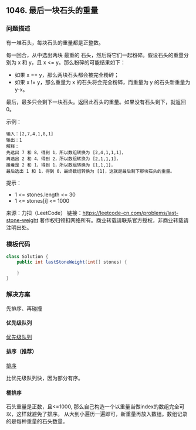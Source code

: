 <script src="https://cdn.bootcss.com/mathjax/2.7.7/MathJax.js?config=TeX-AMS-MML_HTMLorMML"></script>

## 1046. 最后一块石头的重量

### 问题描述

有一堆石头，每块石头的重量都是正整数。

每一回合，从中选出两块 最重的 石头，然后将它们一起粉碎。假设石头的重量分别为 x 和 y，且 x <= y。那么粉碎的可能结果如下：

* 如果 x == y，那么两块石头都会被完全粉碎；
* 如果 x != y，那么重量为 x 的石头将会完全粉碎，而重量为 y 的石头新重量为 y-x。

最后，最多只会剩下一块石头。返回此石头的重量。如果没有石头剩下，就返回 0。

 

示例：

```
输入：[2,7,4,1,8,1]
输出：1
解释：
先选出 7 和 8，得到 1，所以数组转换为 [2,4,1,1,1]，
再选出 2 和 4，得到 2，所以数组转换为 [2,1,1,1]，
接着是 2 和 1，得到 1，所以数组转换为 [1,1,1]，
最后选出 1 和 1，得到 0，最终数组转换为 [1]，这就是最后剩下那块石头的重量。
```
 

提示：

* 1 <= stones.length <= 30
* 1 <= stones[i] <= 1000

来源：力扣（LeetCode）
链接：https://leetcode-cn.com/problems/last-stone-weight
著作权归领扣网络所有。商业转载请联系官方授权，非商业转载请注明出处。

### 模板代码

``` java
class Solution {
    public int lastStoneWeight(int[] stones) {
        
    }
}
```

### 解决方案

先排序、再碰撞

#### 优先级队列

[优先级队列](qu1046/solu1/Solution.java)


#### 排序（推荐）

[排序](qu1046/solu2/Solution.java)

比优先级队列快，因为部分有序。

#### 桶排序

石头重量是正数，且<=1000, 那么自己构造一个以重量当做index的数组完全可以，这样就避免了排序。
从大到小遍历一遍即可，新重量再放入数组。数组记录的是每种重量的石头数量。

